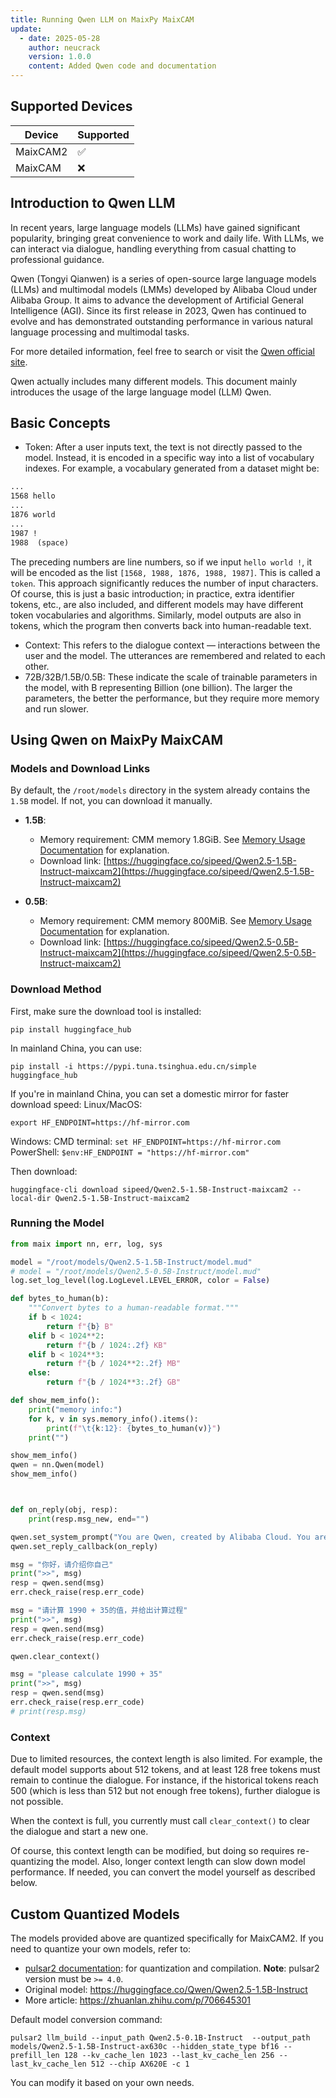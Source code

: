 ```yaml
---
title: Running Qwen LLM on MaixPy MaixCAM
update:
  - date: 2025-05-28
    author: neucrack
    version: 1.0.0
    content: Added Qwen code and documentation
---
```


## Supported Devices

| Device    | Supported |
| --------- | --------- |
| MaixCAM2  | ✅         |
| MaixCAM   | ❌         |


## Introduction to Qwen LLM

In recent years, large language models (LLMs) have gained significant popularity, bringing great convenience to work and daily life. With LLMs, we can interact via dialogue, handling everything from casual chatting to professional guidance.

Qwen (Tongyi Qianwen) is a series of open-source large language models (LLMs) and multimodal models (LMMs) developed by Alibaba Cloud under Alibaba Group. It aims to advance the development of Artificial General Intelligence (AGI). Since its first release in 2023, Qwen has continued to evolve and has demonstrated outstanding performance in various natural language processing and multimodal tasks.

For more detailed information, feel free to search or visit the [Qwen official site](https://qwen.readthedocs.io/zh-cn/latest/).

Qwen actually includes many different models. This document mainly introduces the usage of the large language model (LLM) Qwen.

## Basic Concepts

* Token: After a user inputs text, the text is not directly passed to the model. Instead, it is encoded in a specific way into a list of vocabulary indexes. For example, a vocabulary generated from a dataset might be:
```txt
...
1568 hello
...
1876 world
...
1987 !
1988  (space)
````

The preceding numbers are line numbers, so if we input `hello world !`, it will be encoded as the list `[1568, 1988, 1876, 1988, 1987]`. This is called a `token`. This approach significantly reduces the number of input characters. Of course, this is just a basic introduction; in practice, extra identifier tokens, etc., are also included, and different models may have different token vocabularies and algorithms. Similarly, model outputs are also in tokens, which the program then converts back into human-readable text.

* Context: This refers to the dialogue context — interactions between the user and the model. The utterances are remembered and related to each other.
* 72B/32B/1.5B/0.5B: These indicate the scale of trainable parameters in the model, with B representing Billion (one billion). The larger the parameters, the better the performance, but they require more memory and run slower.

## Using Qwen on MaixPy MaixCAM

### Models and Download Links

By default, the `/root/models` directory in the system already contains the `1.5B` model. If not, you can download it manually.

* **1.5B**:

  * Memory requirement: CMM memory 1.8GiB. See [Memory Usage Documentation](../pro/memory.md) for explanation.
  * Download link: [https://huggingface.co/sipeed/Qwen2.5-1.5B-Instruct-maixcam2](https://huggingface.co/sipeed/Qwen2.5-1.5B-Instruct-maixcam2)
* **0.5B**:

  * Memory requirement: CMM memory 800MiB. See [Memory Usage Documentation](../pro/memory.md) for explanation.
  * Download link: [https://huggingface.co/sipeed/Qwen2.5-0.5B-Instruct-maixcam2](https://huggingface.co/sipeed/Qwen2.5-0.5B-Instruct-maixcam2)

### Download Method

First, make sure the download tool is installed:

```
pip install huggingface_hub
```

In mainland China, you can use:

```
pip install -i https://pypi.tuna.tsinghua.edu.cn/simple huggingface_hub
```

If you're in mainland China, you can set a domestic mirror for faster download speed:
Linux/MacOS:

```
export HF_ENDPOINT=https://hf-mirror.com
```

Windows:
CMD terminal: `set HF_ENDPOINT=https://hf-mirror.com`
PowerShell: `$env:HF_ENDPOINT = "https://hf-mirror.com"`

Then download:

```shell
huggingface-cli download sipeed/Qwen2.5-1.5B-Instruct-maixcam2 --local-dir Qwen2.5-1.5B-Instruct-maixcam2
```

### Running the Model

```python
from maix import nn, err, log, sys

model = "/root/models/Qwen2.5-1.5B-Instruct/model.mud"
# model = "/root/models/Qwen2.5-0.5B-Instruct/model.mud"
log.set_log_level(log.LogLevel.LEVEL_ERROR, color = False)

def bytes_to_human(b):
    """Convert bytes to a human-readable format."""
    if b < 1024:
        return f"{b} B"
    elif b < 1024**2:
        return f"{b / 1024:.2f} KB"
    elif b < 1024**3:
        return f"{b / 1024**2:.2f} MB"
    else:
        return f"{b / 1024**3:.2f} GB"

def show_mem_info():
    print("memory info:")
    for k, v in sys.memory_info().items():
        print(f"\t{k:12}: {bytes_to_human(v)}")
    print("")

show_mem_info()
qwen = nn.Qwen(model)
show_mem_info()



def on_reply(obj, resp):
    print(resp.msg_new, end="")

qwen.set_system_prompt("You are Qwen, created by Alibaba Cloud. You are a helpful assistant.")
qwen.set_reply_callback(on_reply)

msg = "你好，请介绍你自己"
print(">>", msg)
resp = qwen.send(msg)
err.check_raise(resp.err_code)

msg = "请计算 1990 + 35的值，并给出计算过程"
print(">>", msg)
resp = qwen.send(msg)
err.check_raise(resp.err_code)

qwen.clear_context()

msg = "please calculate 1990 + 35"
print(">>", msg)
resp = qwen.send(msg)
err.check_raise(resp.err_code)
# print(resp.msg)
```

### Context

Due to limited resources, the context length is also limited. For example, the default model supports about 512 tokens, and at least 128 free tokens must remain to continue the dialogue. For instance, if the historical tokens reach 500 (which is less than 512 but not enough free tokens), further dialogue is not possible.

When the context is full, you currently must call `clear_context()` to clear the dialogue and start a new one.

Of course, this context length can be modified, but doing so requires re-quantizing the model. Also, longer context length can slow down model performance. If needed, you can convert the model yourself as described below.

## Custom Quantized Models

The models provided above are quantized specifically for MaixCAM2. If you need to quantize your own models, refer to:
* [pulsar2 documentation](https://pulsar2-docs.readthedocs.io/zh-cn/latest/appendix/build_llm.html): for quantization and compilation. **Note**: pulsar2 version must be `>= 4.0`.
* Original model: https://huggingface.co/Qwen/Qwen2.5-1.5B-Instruct
* More article: https://zhuanlan.zhihu.com/p/706645301

Default model conversion command:

```shell
pulsar2 llm_build --input_path Qwen2.5-0.1B-Instruct  --output_path models/Qwen2.5-1.5B-Instruct-ax630c --hidden_state_type bf16 --prefill_len 128 --kv_cache_len 1023 --last_kv_cache_len 256 --last_kv_cache_len 512 --chip AX620E -c 1
```

You can modify it based on your own needs.

